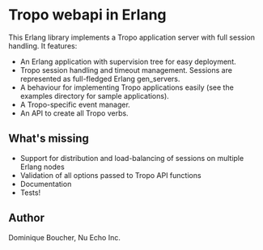 Tropo webapi in Erlang
======================

This Erlang library implements a Tropo application server with full session handling. It features:
- An Erlang application with supervision tree for easy deployment.
- Tropo session handling and timeout management. Sessions are represented as full-fledged Erlang gen_servers. 
- A behaviour for implementing Tropo applications easily (see the examples directory for sample applications).
- A Tropo-specific event manager. 
- An API to create all Tropo verbs.

What's missing
--------------

- Support for distribution and load-balancing of sessions on multiple Erlang nodes
- Validation of all options passed to Tropo API functions
- Documentation
- Tests!


Author
------

Dominique Boucher, Nu Echo Inc.

